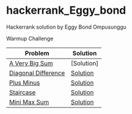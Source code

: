 # hackerrank_Eggy_bond
Hackerrank solution by Eggy Bond Ompusunggu 

Warmup Challenge

| Problem  | Solution |
| ------------- | ------------- |
| [A Very Big Sum](https://www.hackerrank.com/challenges/a-very-big-sum/problem) | [Solution]  |
| [Diagonal Difference](https://www.hackerrank.com/challenges/diagonal-difference/problem)  | [Solution](https://github.com/EggyBond/hackerrank_Eggy_bond/edit/master/README.md)  |
| [Plus Minus](https://www.hackerrank.com/challenges/plus-minus/problem)  | [Solution](https://github.com/EggyBond/hackerrank_Eggy_bond/edit/master/README.md)  |
| [Staircase](https://www.hackerrank.com/challenges/staircase/problem)  | [Solution](https://github.com/EggyBond/hackerrank_Eggy_bond/edit/master/README.md)  |
| [Mini Max Sum](https://www.hackerrank.com/challenges/mini-max-sum/problem)  | [Solution](https://github.com/EggyBond/hackerrank_Eggy_bond/edit/master/README.md)  |

